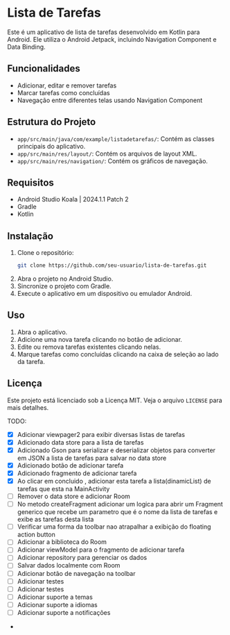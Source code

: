 # Lista de Tarefas

Este é um aplicativo de lista de tarefas desenvolvido em Kotlin para Android. Ele utiliza o Android Jetpack, incluindo Navigation Component e Data Binding.

## Funcionalidades

- Adicionar, editar e remover tarefas
- Marcar tarefas como concluídas
- Navegação entre diferentes telas usando Navigation Component

## Estrutura do Projeto

- `app/src/main/java/com/example/listadetarefas/`: Contém as classes principais do aplicativo.
- `app/src/main/res/layout/`: Contém os arquivos de layout XML.
- `app/src/main/res/navigation/`: Contém os gráficos de navegação.

## Requisitos

- Android Studio Koala | 2024.1.1 Patch 2
- Gradle
- Kotlin

## Instalação

1. Clone o repositório:
    ```sh
    git clone https://github.com/seu-usuario/lista-de-tarefas.git
    ```
2. Abra o projeto no Android Studio.
3. Sincronize o projeto com Gradle.
4. Execute o aplicativo em um dispositivo ou emulador Android.

## Uso

1. Abra o aplicativo.
2. Adicione uma nova tarefa clicando no botão de adicionar.
3. Edite ou remova tarefas existentes clicando nelas.
4. Marque tarefas como concluídas clicando na caixa de seleção ao lado da tarefa.

## Licença

Este projeto está licenciado sob a Licença MIT. Veja o arquivo `LICENSE` para mais detalhes.

TODO:
- [x] Adicionar viewpager2 para exibir diversas listas de tarefas
- [x] Adicionado data store para a lista de tarefas
- [x] Adicionado Gson para serializar e deserializar objetos para converter em JSON a lista de tarefas para salvar no data store
- [x] Adicionado botão de adicionar tarefa
- [x] Adicionado fragmento de adicionar tarefa
- [x] Ao clicar em concluido , adicionar esta tarefa a lista(dinamicList) de tarefas que esta na MainActivity 
- [ ] Remover o data store e adicionar Room
- [ ] No metodo createFragment adicionar um logica para abrir um Fragment generico que recebe um parametro que é o nome da lista de tarefas e exibe as tarefas desta lista
- [ ] Verificar uma forma da toolbar nao atrapalhar a exibição do floating action button
- [ ] Adicionar a biblioteca do Room
- [ ] Adicionar viewModel para o fragmento de adicionar tarefa
- [ ] Adicionar repository para gerenciar os dados
- [ ] Salvar dados localmente com Room
- [ ] Adicionar botão de navegação na toolbar
- [ ] Adicionar testes
- [ ] Adicionar testes
- [ ] Adicionar suporte a temas
- [ ] Adicionar suporte a idiomas
- [ ] Adicionar suporte a notificações
- 
```